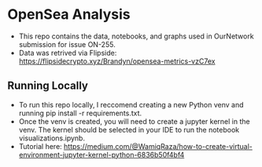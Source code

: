 # OpenSea Analysis

- This repo contains the data, notebooks, and graphs used in OurNetwork submission for issue ON-255.
- Data was retrived via Flipside: https://flipsidecrypto.xyz/Brandyn/opensea-metrics-vzC7ex

## Running Locally

- To run this repo locally, I reccomend creating a new Python venv and running pip install -r requirements.txt.
- Once the venv is created, you will need to create a jupyter kernel in the venv. The kernel should be selected in your IDE to run the notebook visualizations.ipynb.
- Tutorial here: https://medium.com/@WamiqRaza/how-to-create-virtual-environment-jupyter-kernel-python-6836b50f4bf4
